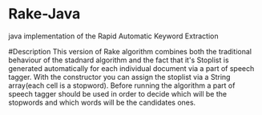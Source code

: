 # Rake-Java
java implementation of the Rapid Automatic Keyword Extraction


#Description
This version of Rake algorithm combines both the traditional behaviour of the stadnard algorithm 
and the fact that it's Stoplist is generated automatically for each individual document via a part of speech tagger.
With the constructor you can assign the stoplist via a String array(each cell is a stopword).
Before running the algorithm a part of speech tagger should be used in order to decide which will be the stopwords and which words 
will be the candidates ones.
